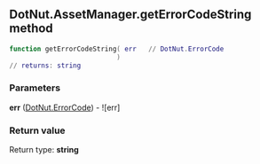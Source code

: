 ## DotNut.AssetManager.getErrorCodeString method


```lua
function getErrorCodeString( err   // DotNut.ErrorCode
                           )
// returns: string
```


### Parameters

**err** ([DotNut.ErrorCode](../../DotNut/ErrorCode.md)) - ![err]

### Return value

Return type: **string**

